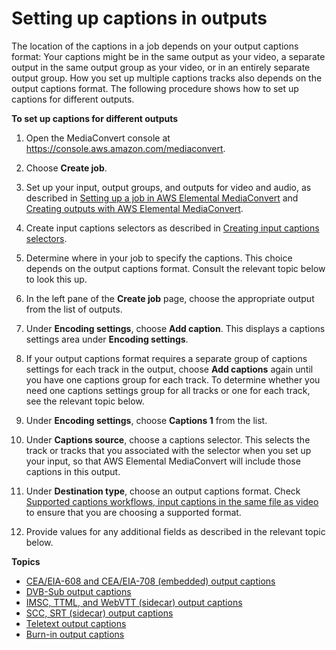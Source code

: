 # Setting up captions in outputs<a name="set-up-captions-in-outputs"></a>

The location of the captions in a job depends on your output captions format: Your captions might be in the same output as your video, a separate output in the same output group as your video, or in an entirely separate output group\. How you set up multiple captions tracks also depends on the output captions format\. The following procedure shows how to set up captions for different outputs\. 

**To set up captions for different outputs**

1. Open the MediaConvert console at [https://console\.aws\.amazon\.com/mediaconvert](https://console.aws.amazon.com/mediaconvert)\.

1. Choose **Create job**\.

1. Set up your input, output groups, and outputs for video and audio, as described in [Setting up a job in AWS Elemental MediaConvert](setting-up-a-job.md) and [Creating outputs with AWS Elemental MediaConvert](creating-streaming-and-file-outputs.md)\.

1. Create input captions selectors as described in [Creating input captions selectors](create-input-caption-selectors.md)\.

1. Determine where in your job to specify the captions\. This choice depends on the output captions format\. Consult the relevant topic below to look this up\.

1. In the left pane of the **Create job** page, choose the appropriate output from the list of outputs\.

1. Under **Encoding settings**, choose **Add caption**\. This displays a captions settings area under **Encoding settings**\. 

1. If your output captions format requires a separate group of captions settings for each track in the output, choose **Add captions** again until you have one captions group for each track\. To determine whether you need one captions settings group for all tracks or one for each track, see the relevant topic below\.

1. Under **Encoding settings**, choose **Captions 1** from the list\.

1. Under **Captions source**, choose a captions selector\. This selects the track or tracks that you associated with the selector when you set up your input, so that AWS Elemental MediaConvert will include those captions in this output\.

1. Under **Destination type**, choose an output captions format\. Check [Supported captions workflows, input captions in the same file as video](captions-support-tables-by-container-type.md) to ensure that you are choosing a supported format\.

1. Provide values for any additional fields as described in the relevant topic below\.



**Topics**
+ [CEA/EIA\-608 and CEA/EIA\-708 \(embedded\) output captions](embedded-output-captions.md)
+ [DVB\-Sub output captions](dvb-sub-output-captions.md)
+ [IMSC, TTML, and WebVTT \(sidecar\) output captions](ttml-and-webvtt-output-captions.md)
+ [SCC, SRT \(sidecar\) output captions](scc-srt-output-captions.md)
+ [Teletext output captions](teletext-output-captions.md)
+ [Burn\-in output captions](burn-in-output-captions.md)